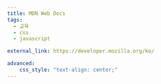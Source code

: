 ```yaml
---
title: MDN Web Docs
tags:
  - 교육
  - css
  - javascript

external_link: https://developer.mozilla.org/ko/

advanced:
    css_style: "text-align: center;"
---
```





